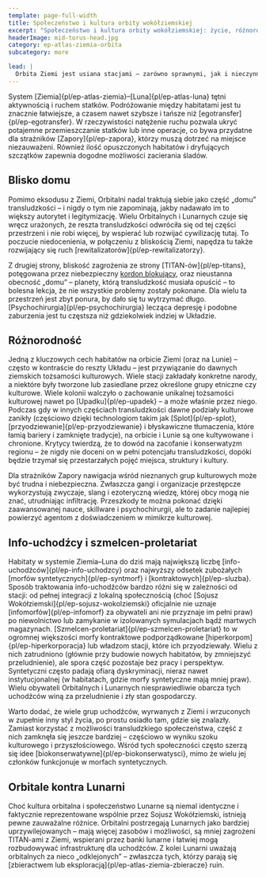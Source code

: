 ```yaml
---
template: page-full-width
title: Społeczeństwo i kultura orbity wokółziemskiej
excerpt: "Społeczeństwo i kultura orbity wokółziemskiej: życie, różnorodność, wykluczenie"
headerImage: mid-torus-head.jpg
category: ep-atlas-ziemia-orbita
subcategory: more

lead: |
  Orbita Ziemi jest usiana stacjami – zarówno sprawnymi, jak i nieczynnymi. Łącznie mieszka tu nawet trzy miliony transludzi, rozproszonych po setkach różnych habitatów. Zakres tych miejsc jest szeroki: od ciasnych i archaicznych [puszek]{pl/ep-puszka} z początków programów kosmicznych, przez zatłoczone [cylindry O’Neilla]{pl/ep-cylinder-oneilla} i [torusy]{pl/ep-torus}, po monolityczne orbitalne fabryki. 
---
```

System [Ziemia]{pl/ep-atlas-ziemia}–[Luna]{pl/ep-atlas-luna} tętni aktywnością i ruchem statków. Podróżowanie między habitatami jest tu znacznie łatwiejsze, a czasem nawet szybsze i tańsze niż [egotransfer]{pl/ep-egotransfer}. W rzeczywistości natężenie ruchu pozwala ukryć potajemne przemieszczanie statków lub inne operacje, co bywa przydatne dla strażników [Zapory]{pl/ep-zapora}, którzy muszą dotrzeć na miejsce niezauważeni. Również ilość opuszczonych habitatów i dryfujących szczątków zapewnia dogodne możliwości zacierania śladów.

## Blisko domu
Pomimo eksodusu z Ziemi, Orbitalni nadal traktują siebie jako część „domu” transludzkości – i nigdy o tym nie zapominają, jakby nadawało im to większy autorytet i legitymizację. Wielu Orbitalnych i Lunarnych czuje się wręcz urażonych, że reszta transludzkości odwróciła się od tej części przestrzeni i nie robi więcej, by wspierać lub rozwijać cywilizację tutaj. To poczucie niedocenienia, w połączeniu z bliskością Ziemi, napędza tu także rozwijający się ruch [rewitalizatorów]{pl/ep-rewitalizatorzy}.

Z drugiej strony, bliskość zagrożenia ze strony [TITAN-ów]{pl/ep-titans}, potęgowana przez niebezpieczny [kordon blokujący](#), oraz nieustanna obecność „domu” – planety, którą transludzkość musiała opuścić – to bolesna lekcja, że nie wszystkie problemy zostały pokonane. Dla wielu ta przestrzeń jest zbyt ponura, by dało się tu wytrzymać długo. [Psychochirurgia]{pl/ep-psychochirurgia} lecząca depresję i podobne zaburzenia jest tu częstsza niż gdziekolwiek indziej w Układzie.

## Różnorodność
Jedną z kluczowych cech habitatów na orbicie Ziemi (oraz na Lunie) – często w kontraście do reszty Układu – jest przywiązanie do dawnych ziemskich tożsamości kulturowych. Wiele stacji zakładały konkretne narody, a niektóre były tworzone lub zasiedlane przez określone grupy etniczne czy kulturowe. Wiele kolonii walczyło o zachowanie unikalnej tożsamości kulturowej nawet po [Upadku]{pl/ep-upadek} – a może właśnie przez niego. Podczas gdy w innych częściach transludzkości dawne podziały kulturowe zanikły (częściowo dzięki technologiom takim jak [Splot]{pl/ep-splot}, [przyodziewanie]{pl/ep-przyodziewanie} i błyskawiczne tłumaczenia, które łamią bariery i zamknięte tradycje), na orbicie i Lunie są one kultywowane i chronione. Krytycy twierdzą, że to dowód na zacofanie i konserwatyzm regionu – że nigdy nie doceni on w pełni potencjału transludzkości, dopóki będzie trzymał się przestarzałych pojęć miejsca, struktury i kultury.

Dla strażników Zapory nawigacja wśród nieznanych grup kulturowych może być trudna i niebezpieczna. Zwłaszcza gangi i organizacje przestępcze wykorzystują zwyczaje, slang i ezoteryczną wiedzę, której obcy mogą nie znać, utrudniając infiltrację. Przeszkody te można pokonać dzięki zaawansowanej nauce, skillware i psychochirurgii, ale to zadanie najlepiej powierzyć agentom z doświadczeniem w mimikrze kulturowej.

## Info-uchodźcy i szmelcen-proletariat
Habitaty w systemie Ziemia–Luna do dziś mają największą liczbę [info-uchodźców]{pl/ep-info-uchodzcy} oraz najwyższy odsetek zubożałych [morfów syntetycznych]{pl/ep-syntmorf} i [kontraktowych]{pl/ep-sluzba}. Sposób traktowania info-uchodźców bardzo różni się w zależności od stacji: od pełnej integracji z lokalną społecznością (choć [Sojusz Wokółziemski]{pl/ep-sojusz-wokolziemski} oficjalnie nie uznaje [infomorfów]{pl/ep-infomorf} za obywateli ani nie przyznaje im pełni praw) po niewolnictwo lub zamykanie w izolowanych symulacjach bądź martwych magazynach. [Szmelcen-proletariat]{pl/ep-szmelcen-proletariat} to w ogromnej większości morfy kontraktowe podporządkowane [hiperkorpom]{pl/ep-hiperkorporacja} lub władzom stacji, które ich przyodziewały. Wielu z nich zatrudniono (głównie przy budowie nowych habitatów, by zmniejszyć przeludnienie), ale spora część pozostaje bez pracy i perspektyw. Syntetyczni często padają ofiarą dyskryminacji, nieraz nawet instytucjonalnej (w habitatach, gdzie morfy syntetyczne mają mniej praw). Wielu obywateli Orbitalnych i Lunarnych niesprawiedliwie obarcza tych uchodźców winą za przeludnienie i zły stan gospodarczy.

Warto dodać, że wiele grup uchodźców, wyrwanych z Ziemi i wrzuconych w zupełnie inny styl życia, po prostu osiadło tam, gdzie się znalazły. Zamiast korzystać z możliwości transludzkiego społeczeństwa, część z nich zamknęła się jeszcze bardziej – częściowo w wyniku szoku kulturowego i przyszłościowego. Wśród tych społeczności często szerzą się idee [biokonserwatywne]{pl/ep-biokonserwatysci}, mimo że wielu jej członków funkcjonuje w morfach syntetycznych.

## Orbitale kontra Lunarni
Choć kultura orbitalna i społeczeństwo Lunarne są niemal identyczne i faktycznie reprezentowane wspólnie przez Sojusz Wokółziemski, istnieją pewne zauważalne różnice. Orbitalni postrzegają Lunarnych jako bardziej uprzywilejowanych – mają więcej zasobów i możliwości, są mniej zagrożeni TITAN-ami z Ziemi, wspierani przez banki lunarne i łatwiej mogą rozbudowywać infrastrukturę dla uchodźców. Z kolei Lunarni uważają orbitalnych za nieco „odklejonych” – zwłaszcza tych, którzy parają się [zbieractwem lub eksploracją]{pl/ep-atlas-ziemia-zbieracze} ruin.
